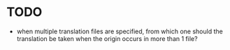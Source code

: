 # TODO

- when multiple translation files are specified, from which one should the 
  translation be taken when the origin occurs in more than 1 file?
